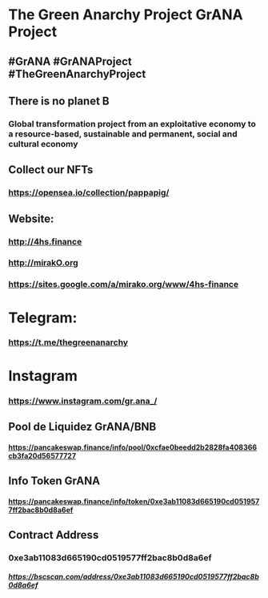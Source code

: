 # The Green Anarchy Project GrANA Project
## #GrANA #GrANAProject #TheGreenAnarchyProject
## There is no planet B
### Global transformation project from an exploitative economy to a resource-based, sustainable and permanent, social and cultural economy

## Collect our NFTs
### https://opensea.io/collection/pappapig/

## Website:
### http://4hs.finance
### http://mirakO.org
### https://sites.google.com/a/mirako.org/www/4hs-finance

# Telegram:
### https://t.me/thegreenanarchy
# Instagram
### https://www.instagram.com/gr.ana_/

## Pool de Liquidez GrANA/BNB
#### https://pancakeswap.finance/info/pool/0xcfae0beedd2b2828fa408366cb3fa20d56577727

## Info Token GrANA
#### https://pancakeswap.finance/info/token/0xe3ab11083d665190cd0519577ff2bac8b0d8a6ef

## Contract Address
### 0xe3ab11083d665190cd0519577ff2bac8b0d8a6ef
##### https://bscscan.com/address/0xe3ab11083d665190cd0519577ff2bac8b0d8a6ef
